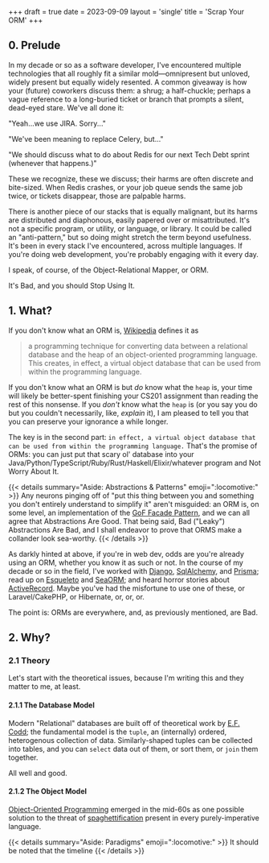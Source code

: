 +++
draft = true
date = 2023-09-09
layout = 'single'
title = 'Scrap Your ORM'
+++

## 0. Prelude
In my decade or so as a software developer, I've encountered multiple technologies that all roughly fit a similar mold&mdash;omnipresent but unloved, widely present but equally widely resented.
A common giveaway is how your (future) coworkers discuss them: a shrug; a half-chuckle; perhaps a vague reference to a long-buried ticket or branch that prompts a silent, dead-eyed stare.
We've all done it:

"Yeah...we use JIRA. Sorry..."

"We've been meaning to replace Celery, but..."

"We should discuss what to do about Redis for our next Tech Debt sprint (whenever that happens.)"

These we recognize, these we discuss; their harms are often discrete and bite-sized. When Redis crashes, or your job queue sends the same job twice, or tickets disappear, those are palpable harms.


There is another piece of our stacks that is equally malignant, but its harms are distributed and diaphonous, easily papered over or misattributed. It's not a specific program, or utility, or language,
or library. It could be called an "anti-pattern," but so doing might stretch the term beyond usefulness. It's been in every stack I've encountered, across multiple languages. If you're doing web development,
you're probably engaging with it every day.

I speak, of course, of the Object-Relational Mapper, or ORM.

It's Bad, and you should Stop Using It.

 
## 1. What?
If you don't know what an ORM is, [Wikipedia](https://en.wikipedia.org/wiki/Object%E2%80%93relational_mapping) defines it as

> a programming technique for converting data between a relational database and the heap of an object-oriented programming language. This creates, in effect, a virtual object database that can be used from within the programming language.

If you don't know what an ORM is but _do_ know what the `heap` is, your time will likely be better-spent finishing your CS201 assignment than reading the rest of this nonsense.
If you _don't_ know what the `heap` is (or you say you do but you couldn't necessarily, like, _explain_ it), I am pleased to tell you that you can preserve your ignorance a while longer.

The key is in the second part: `in effect, a virtual object database that can be used from within the programming language.`
That's the promise of ORMs: you can just put that scary ol' database into your Java/Python/TypeScript/Ruby/Rust/Haskell/Elixir/whatever program and Not Worry About It.

{{< details summary="Aside: Abstractions & Patterns" emoji=":locomotive:" >}}
Any neurons pinging off of "put this thing between you and something you don't entirely understand to simplify it" aren't misguided: an ORM is, on some level, an implementation of the [GoF Facade Pattern](https://en.wikipedia.org/wiki/Facade_pattern),
and we can all agree that Abstractions Are Good. That being said, Bad ("Leaky") Abstractions Are Bad, and I shall endeavor to prove that ORMS make a collander look sea-worthy.
{{< /details >}}
 
 As darkly hinted at above, if you're in web dev, odds are you're already using an ORM, whether you know it as such or not. In the course of my decade or so in the field, I've worked with
 [Django](https://www.djangoproject.com), [SqlAlchemy](https://www.sqlalchemy.org), and [Prisma](https://www.prisma.io); read up on [Esqueleto](https://hackage.haskell.org/package/esqueleto) and [SeaORM](https://www.sea-ql.org/SeaORM/);
 and heard horror stories about [ActiveRecord](https://guides.rubyonrails.org/active_record_basics.html#what-is-active-record-questionmark). Maybe you've had the misfortune to use one of these,
 or Laravel/CakePHP, or Hibernate, or, or, or.
 
 The point is: ORMs are everywhere, and, as previously mentioned, are Bad.
 
 ## 2. Why?
 
 ### 2.1 Theory
 Let's start with the theoretical issues, because I'm writing this and they matter to me, at least.
 
 #### 2.1.1 The Database Model
 Modern "Relational" databases are built off of theoretical work by [E.F. Codd](https://en.wikipedia.org/wiki/Edgar_F._Codd); the fundamental model is the `tuple`, an (internally) ordered, heterogenous
 collection of data. Similarly-shaped tuples can be collected into tables, and you can `select` data out of them, or sort them, or `join` them together.
 
 All well and good.
 
 #### 2.1.2 The Object Model
 [Object-Oriented Programming](https://en.wikipedia.org/wiki/Object-oriented_programming) emerged in the mid-60s as one possible solution to the threat of [spaghettification](https://en.wikipedia.org/wiki/Spaghetti_code)
 present in every purely-imperative language.
 
 {{< details summary="Aside: Paradigms" emoji=":locomotive:" >}}
It should be noted that the timeline 
{{< /details >}}
 
